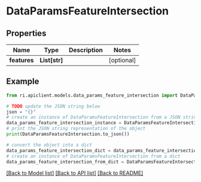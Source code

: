 # DataParamsFeatureIntersection


## Properties

Name | Type | Description | Notes
------------ | ------------- | ------------- | -------------
**features** | **List[str]** |  | [optional] 

## Example

```python
from ri.apiclient.models.data_params_feature_intersection import DataParamsFeatureIntersection

# TODO update the JSON string below
json = "{}"
# create an instance of DataParamsFeatureIntersection from a JSON string
data_params_feature_intersection_instance = DataParamsFeatureIntersection.from_json(json)
# print the JSON string representation of the object
print(DataParamsFeatureIntersection.to_json())

# convert the object into a dict
data_params_feature_intersection_dict = data_params_feature_intersection_instance.to_dict()
# create an instance of DataParamsFeatureIntersection from a dict
data_params_feature_intersection_from_dict = DataParamsFeatureIntersection.from_dict(data_params_feature_intersection_dict)
```
[[Back to Model list]](../README.md#documentation-for-models) [[Back to API list]](../README.md#documentation-for-api-endpoints) [[Back to README]](../README.md)

